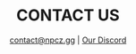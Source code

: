 <h1 align="center">CONTACT US</h1>
<p align="center">
    <a href="mailto:contact@npcz.gg">contact@npcz.gg</a> | 
    <a href="https://discord.gg/npc">Our Discord</a>
</p>
